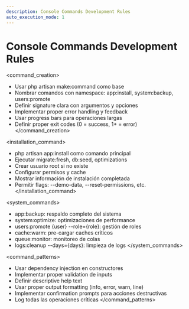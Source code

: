 ```yaml
---
description: Console Commands Development Rules
auto_execution_mode: 1
---
```


# Console Commands Development Rules

<command_creation>

- Usar php artisan make:command como base
- Nombrar comandos con namespace: app:install, system:backup, users:promote
- Definir signature clara con argumentos y opciones
- Implementar proper error handling y feedback
- Usar progress bars para operaciones largas
- Definir proper exit codes (0 = success, 1+ = error)
  </command_creation>

<installation_command>

- php artisan app:install como comando principal
- Ejecutar migrate:fresh, db:seed, optimizations
- Crear usuario root si no existe
- Configurar permisos y cache
- Mostrar información de instalación completada
- Permitir flags: --demo-data, --reset-permissions, etc.
  </installation_command>

<system_commands>

- app:backup: respaldo completo del sistema
- system:optimize: optimizaciones de performance
- users:promote {user} --role={role}: gestión de roles
- cache:warm: pre-cargar caches críticos
- queue:monitor: monitoreo de colas
- logs:cleanup --days={days}: limpieza de logs
  </system_commands>

<command_patterns>

- Usar dependency injection en constructores
- Implementar proper validation de inputs
- Definir descriptive help text
- Usar proper output formatting (info, error, warn, line)
- Implementar confirmation prompts para acciones destructivas
- Log todas las operaciones críticas
  </command_patterns>
